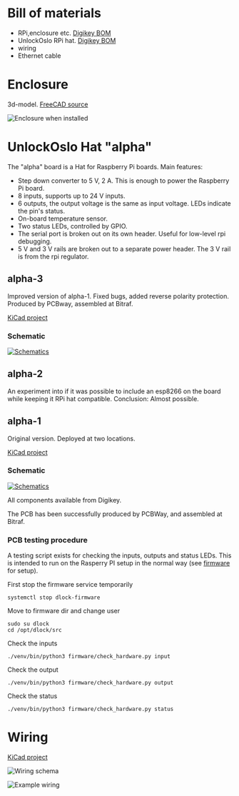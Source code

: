 # Bill of materials

* RPi,enclosure etc. [Digikey BOM](./assembly.csv)
* UnlockOslo RPi hat. [Digikey BOM](./alpha-1/production/) 
* wiring
* Ethernet cable

# Enclosure

3d-model. [FreeCAD source](./enclosure.fcstd)

![Enclosure when installed](./docs/enclosure-installed.jpg)

# UnlockOslo Hat "alpha"

The "alpha" board is a Hat for Raspberry Pi boards. Main features:

* Step down converter to 5 V, 2 A. This is enough to power the
  Raspberry Pi board.
* 8 inputs, supports up to 24 V inputs.
* 6 outputs, the output voltage is the same as input voltage. LEDs
  indicate the pin's status.
* On-board temperature sensor.
* Two status LEDs, controlled by GPIO.
* The serial port is broken out on its own header. Useful for
  low-level rpi debugging.
* 5 V and 3 V rails are broken out to a separate power header. The 3 V
  rail is from the rpi regulator.

## alpha-3

Improved version of alpha-1. Fixed bugs, added reverse polarity
protection. Produced by PCBway, assembled at Bitraf.

[KiCad project](./alpha-1)

### Schematic

[![Schematics](./docs/alpha-3-schematic.png)](./docs/alpha-3-schematic.pdf)

## alpha-2

An experiment into if it was possible to include an esp8266 on the
board while keeping it RPi hat compatible. Conclusion: Almost
possible.

## alpha-1

Original version. Deployed at two locations.

[KiCad project](./alpha-1)

### Schematic

[![Schematics](./docs/alpha-1-schematic.png)](./docs/alpha-1-schematic.pdf)

All components available from Digikey.

The PCB has been successfully produced by PCBWay, and assembled at Bitraf.

### PCB testing procedure

A testing script exists for checking the inputs, outputs and status LEDs.
This is intended to run on the Rasperry PI setup in the normal way (see [firmware](./firmware) for setup).

First stop the firmware service temporarily

    systemctl stop dlock-firmware

Move to firmware dir and change user

    sudo su dlock
    cd /opt/dlock/src

Check the inputs

    ./venv/bin/python3 firmware/check_hardware.py input

Check the output

    ./venv/bin/python3 firmware/check_hardware.py output

Check the status

    ./venv/bin/python3 firmware/check_hardware.py status


# Wiring

[KiCad project](./connections)

![Wiring schema](./docs/connections-schema.png)

![Example wiring](./docs/connections-physical.jpg)

